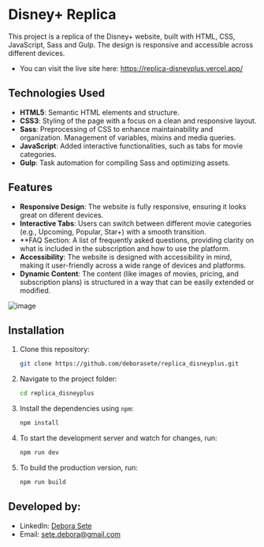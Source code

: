 # Disney+ Replica

This project is a replica of the Disney+ website, built with HTML, CSS, JavaScript, Sass and Gulp. The design is responsive and accessible across different devices.
- You can visit the live site here: https://replica-disneyplus.vercel.app/

## Technologies Used
- **HTML5**: Semantic HTML elements and structure.
- **CSS3**: Styling of the page with a focus on a clean and responsive layout.
- **Sass**: Preprocessing of CSS to enhance maintainability and organization. Management of variables, mixins and media queries.
- **JavaScript**: Added interactive functionalities, such as tabs for movie categories.
- **Gulp**: Task automation for compiling Sass and optimizing assets.

## Features
- **Responsive Design**: The website is fully responsive, ensuring it looks great on diferent devices.
- **Interactive Tabs**: Users can switch between different movie categories (e.g., Upcoming, Popular, Star+) with a smooth transition.
- **FAQ Section: A list of frequently asked questions, providing clarity on what is included in the subscription and how to use the platform.
- **Accessibility**: The website is designed with accessibility in mind, making it user-friendly across a wide range of devices and platforms.
- **Dynamic Content**: The content (like images of movies, pricing, and subscription plans) is structured in a way that can be easily extended or modified.


![image](https://github.com/user-attachments/assets/9b390384-a7cd-400b-abd8-808ca54e7895)

## Installation

1. Clone this repository:
    ```bash
    git clone https://github.com/deborasete/replica_disneyplus.git
    ```

2. Navigate to the project folder:
    ```bash
    cd replica_disneyplus
    ```

3. Install the dependencies using `npm`:
    ```bash
    npm install
    ```

4. To start the development server and watch for changes, run:
    ```bash
    npm run dev
    ```

5. To build the production version, run:
    ```bash
    npm run build
    ```

    
## Developed by:  


- LinkedIn: [Debora Sete](https://www.linkedin.com/in/debora-sete/)
- Email: [sete.debora@gmail.com](mailto:sete.debora@gmail.com)

